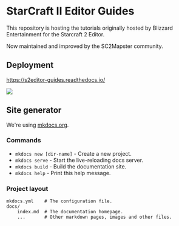 # StarCraft II Editor Guides

This repository is hosting the tutorials originally hosted by Blizzard Entertainment for the Starcraft 2 Editor.

Now maintained and improved by the SC2Mapster community.

## Deployment

https://s2editor-guides.readthedocs.io/

![](https://readthedocs.org/projects/s2editor-guides/badge/?version=latest)

## Site generator

We're using [mkdocs.org](https://www.mkdocs.org).

### Commands

* `mkdocs new [dir-name]` - Create a new project.
* `mkdocs serve` - Start the live-reloading docs server.
* `mkdocs build` - Build the documentation site.
* `mkdocs help` - Print this help message.

### Project layout

    mkdocs.yml    # The configuration file.
    docs/
        index.md  # The documentation homepage.
        ...       # Other markdown pages, images and other files.